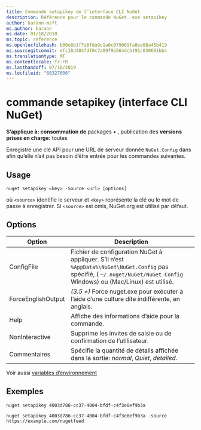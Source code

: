 ```yaml
---
title: Commande setapikey de l’interface CLI NuGet
description: Référence pour la commande NuGet. exe setapikey
author: karann-msft
ms.author: karann
ms.date: 01/18/2018
ms.topic: reference
ms.openlocfilehash: b00e8b1f7a6fda9c1a0c079069fa8ee08a45b419
ms.sourcegitcommit: efc18d484fdf0c7a8979b564dcb191c030601bb4
ms.translationtype: MT
ms.contentlocale: fr-FR
ms.lasthandoff: 07/18/2019
ms.locfileid: "68327606"
---
```

# <a name="setapikey-command-nuget-cli"></a>commande setapikey (interface CLI NuGet)

**S’applique à: consommation de** packages &bullet; , publication des **versions prises en charge:** toutes

Enregistre une clé API pour une URL de serveur donnée `NuGet.Config` dans afin qu’elle n’ait pas besoin d’être entrée pour les commandes suivantes.

## <a name="usage"></a>Usage

```cli
nuget setapikey <key> -Source <url> [options]
```

où `<source>` identifie le serveur et `<key>` représente la clé ou le mot de passe à enregistrer. Si `<source>` est omis, NuGet.org est utilisé par défaut.

## <a name="options"></a>Options

| Option | Description |
| --- | --- |
| ConfigFile | Fichier de configuration NuGet à appliquer. S’il n’est `%AppData%\NuGet\NuGet.Config` pas spécifié, ( `~/.nuget/NuGet/NuGet.Config` Windows) ou (Mac/Linux) est utilisé.|
| ForceEnglishOutput | *(3.5 +)* Force nuget.exe pour exécuter à l’aide d’une culture dite indifférente, en anglais. |
| Help | Affiche des informations d’aide pour la commande. |
| NonInteractive | Supprime les invites de saisie ou de confirmation de l’utilisateur. |
| Commentaires | Spécifie la quantité de détails affichée dans la sortie: *normal*, *Quiet*, *detailed*. |

Voir aussi [variables d’environnement](cli-ref-environment-variables.md)

## <a name="examples"></a>Exemples

```cli
nuget setapikey 4003d786-cc37-4004-bfdf-c4f3e8ef9b3a

nuget setapikey 4003d786-cc37-4004-bfdf-c4f3e8ef9b3a -source https://example.com/nugetfeed
```
